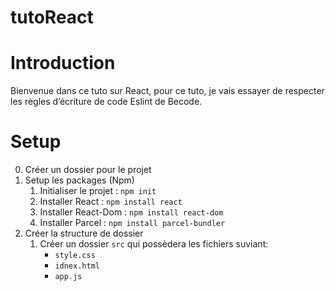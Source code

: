 <!-- prettier-ignore -->
# tutoReact

# Introduction

Bienvenue dans ce tuto sur React, pour ce tuto, je vais essayer de respecter les règles d’écriture de code Eslint de Becode.

# Setup

0. Créer un dossier pour le projet
1. Setup les packages (Npm)
   1. Initialiser le projet : `npm init`
   2. Installer React : `npm install react`
   3. Installer React-Dom : `npm install react-dom`
   4. Installer Parcel : `npm install parcel-bundler`
1. Créer la structure de dossier
   1. Créer un dossier `src` qui possèdera les fichiers suviant:
      - `style.css`
      - `idnex.html`
      - `app.js`
